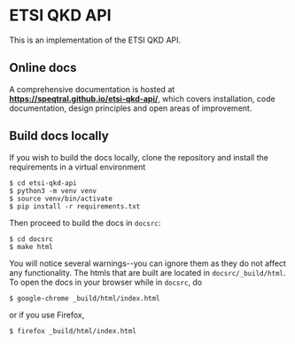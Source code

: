 # ETSI QKD API
This is an implementation of the ETSI QKD API.

## Online docs
A comprehensive documentation is hosted at **https://speqtral.github.io/etsi-qkd-api/**, which covers installation, code documentation, design principles and open areas of improvement. 

## Build docs locally

If you wish to build the docs locally, clone the repository and install the requirements in a virtual environment

```
$ cd etsi-qkd-api
$ python3 -m venv venv
$ source venv/bin/activate
$ pip install -r requirements.txt
```
Then proceed to build the docs in ``docsrc``:

```
$ cd docsrc
$ make html
```

You will notice several warnings--you can ignore them as they do not affect any functionality. The htmls that are built are located in ``docsrc/_build/html``. To open the docs in your browser while in ``docsrc``, do 

```
$ google-chrome _build/html/index.html
```

or if you use Firefox,

```
$ firefox _build/html/index.html
```
